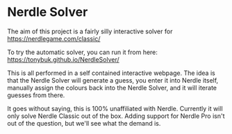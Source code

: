 # Nerdle Solver

The aim of this project is a fairly silly interactive solver for https://nerdlegame.com/classic/

To try the automatic solver, you can run it from here: https://tonybuk.github.io/NerdleSolver/

This is all performed in a self contained interactive webpage.  The idea is that the Nerdle Solver will generate a guess, you enter it into Nerdle itself, manually assign the colours back into the Nerdle Solver, and it will iterate guesses from there.

It goes without saying, this is 100% unaffiliated with Nerdle.  Currently it will only solve Nerdle Classic out of the box.  Adding support for Nerdle Pro isn't out of the question, but we'll see what the demand is.
